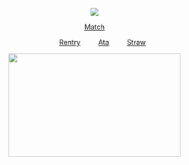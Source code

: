 <div id="header" align="center">

![](https://komarev.com/ghpvc/?username=destroy-boys&style=plastic&color=lightgray&label=_LESBOIS_&base=1000)

<div id="header" align="center">


[<p style="color: #8AB2A6;">Match</p>](https://rentry.co/tianlang)  ⠀⠀‎  ‎  ‎  [Rentry](https://rentry.co/lordless)‎  ‎⠀⠀  ‎  ‎  [Ata](https://lufeng.atabook.org/)  ‎ ⠀⠀ ‎  ‎[Straw](https://4megz.straw.page)

<img src=https://i.postimg.cc/QCrFm0s2/e82d2ed330dbb76530744502698a2fdd.jpg width="350" height="210">
